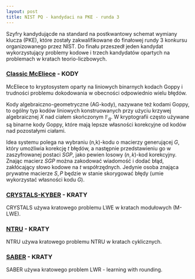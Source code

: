 ```yaml
---
layout: post
title: NIST PQ - kandydaci na PKE - runda 3
---
```


Szyfry kandydującde na standard na postkwantowy schemat wymiany klucza (PKE),
które zostały zakwalifikowane do finałowej rundy 3 konkursu organizowanego przez NIST.
Do finału przeszedł jeden kandydat wykorzystujący problemy kodowe i trzech kandydatów
opartych na problemach w kratach teorio-liczbowych.

### [Classic McEliece](https://classic.mceliece.org/) - KODY

McEliece to kryptosystem oparty na liniowych binarnych kodach Goppy i trudności
problemu dokodowania w obecności odpowiednio wielu błędów.

Kody algebraiczno-geometryczne (AG-kody), nazywane też kodami Goppy, to ogólny typ kodów liniowych
konstruowanych przy użyciu krzywej algebraicznej $X$ nad ciałem skończonym $\mathbb{F}_q$. W kryptografii
często używane są binarne kody Goppy, które mają lepsze własności korekcyjne od kodów nad pozostałymi ciałami.

Idea systemu polega na wybraniu (n,k)-kodu o macierzy generującej $G$, który umożliwia korekcję $t$ błędów,
a następnie przedstawieniu go w zaszyfrowanej postaci $SGP$, jako pewien losowy $(n,k)$-kod korekcyjny.
Znając macierz $SGP$ można zakodować wiadomość i dodać błąd, zakłócający słowo kodowe na $t$ współrzędnych.
Jedynie osoba znająca prywatne macierze $S,P$ będzie w stanie skorygować błędy (umie wykorzystać własności kodu $G$).

### [CRYSTALS-KYBER](https://pq-crystals.org/) - KRATY

CRYSTALS używa kratowego problemu LWE w kratach modułowych (M-LWE).

### [NTRU](https://ntru.org/) - KRATY

NTRU używa kratowego problemu NTRU w kratach cyklicznych.

### [SABER](https://www.esat.kuleuven.be/cosic/pqcrypto/saber/) - KRATY

SABER używa kratowego problem LWR - learning with rounding.
